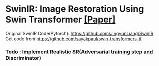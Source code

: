 # SwinIR: Image Restoration Using Swin Transformer [[Paper]](https://arxiv.org/abs/2108.10257)

Original SwinIR Code(Pytorch): https://github.com/JingyunLiang/SwinIR  
Get code from https://github.com/sayakpaul/swin-transformers-tf

### Todo : Implement Realistic SR(Adversarial training step and Discriminator)

